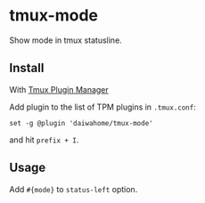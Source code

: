 # tmux-mode

Show mode in tmux statusline.

## Install
With [Tmux Plugin Manager][tpm]

Add plugin to the list of TPM plugins in `.tmux.conf`:
```
set -g @plugin 'daiwahome/tmux-mode'
```
and hit `prefix + I`.

## Usage
Add `#{mode}` to `status-left` option.

[tpm]: https://github.com/tmux-plugins/tpm
